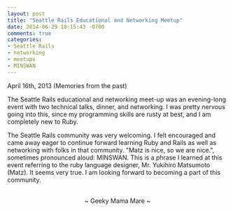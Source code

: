 ```yaml
---
layout: post
title: "Seattle Rails Educational and Networking Meetup"
date: 2014-06-29 18:15:43 -0700
comments: true
categories:
- Seattle Rails
- networking
- meetups
- MINSWAN
---
```

April 16th, 2013 (Memories from the past)

The Seattle Rails educational and networking meet-up was an evening-long event with two technical talks, dinner, and networking.  I was pretty nervous going into this, since my programming skills are rusty at best, and I am completely new to Ruby.

The Seattle Rails community was very welcoming.  I felt encouraged and came away eager to continue forward learning Ruby and Rails as well as networking with folks in that community.  "Matz is nice, so we are nice.", sometimes pronounced aloud: MINSWAN.  This is a phrase I learned at this event referring to the ruby language designer,  Mr. Yukihiro Matsumoto (Matz).  It seems very true.  I am looking forward to becoming a part of this community.

<br>
<center>~ Geeky Mama Mare ~</center>
